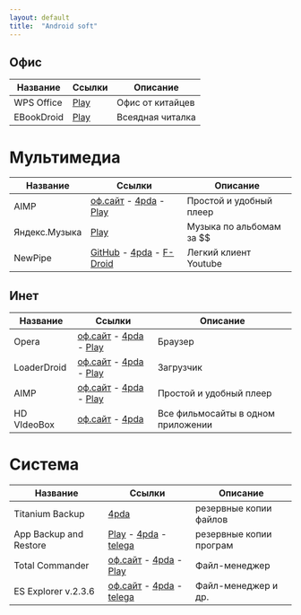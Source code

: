 ```yaml
---
layout: default
title:  "Android soft"
---
```


## Офис

**Название** | **Ссылки** | **Описание**	
------------ | --------- | ------------	
WPS Office | [Play](#) | Офис от китайцев 
EBookDroid | [Play](#) | Всеядная читалка 


# Мультимедиа

**Название** | **Ссылки** | **Описание**  
------------ | --------- | ------------
AIMP | [оф.сайт](#) - [4pda](#) - [Play](#) | Простой и удобный плеер
Яндекс.Музыка | [Play](#) | Музыка по альбомам за $$
NewPipe | [GitHub](#) - [4pda](#) - [F-Droid](#) | Легкий клиент Youtube

## Инет

**Название** | **Ссылки** | **Описание**
------------ | ---------- | ------------
Opera | [оф.сайт](#) - [4pda](#) - [Play](#) | Браузер
LoaderDroid | [оф.сайт](#) - [4pda](#) - [Play](#) | Загрузчик
AIMP | [оф.сайт](#) - [4pda](#) - [Play](#) | Простой и удобный плеер
HD VIdeoBox | [оф.сайт](#) - [4pda](#) | Все фильмосайты в одном приложении

# Система

**Название** | **Ссылки** | **Описание**
------------ | ---------- | ------------
Titanium Backup | [4pda](#) | резервные копии файлов
App Backup and Restore | [Play](#) - [4pda](#) - [telega](#) | резервные копии програм
Total Commander | [оф.сайт](#) - [4pda](#) - [Play](#) | Файл-менеджер
ES Explorer v.2.3.6  | [оф.сайт](#) - [4pda](#) - [telega](#) | Файл-менеджер и др.


















<script>
function nnm(name){
window.open("http://nnm-club.me/forum/tracker.php?nm="+name);
}
</script>
